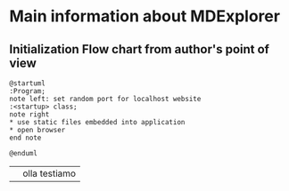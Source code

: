 ﻿# Main information about MDExplorer

## Initialization Flow chart from author's point of view 

```plantuml
@startuml
:Program;
note left: set random port for localhost website
:<startup> class;
note right
* use static files embedded into application
* open browser 
end note

@enduml
```

<table> 
<tr>
<td>

</td>
<td>
olla testiamo
</td>
</tr>
</table>
